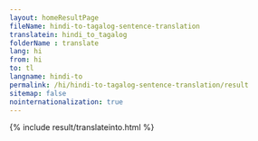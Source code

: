 ```yaml
---
layout: homeResultPage
fileName: hindi-to-tagalog-sentence-translation
translatein: hindi_to_tagalog
folderName : translate
lang: hi
from: hi
to: tl
langname: hindi-to
permalink: /hi/hindi-to-tagalog-sentence-translation/result
sitemap: false
nointernationalization: true
---
```

{% include result/translateinto.html %}

<script src="/js/result/translation.js" data-foldername="{{page.folderName}}" data-lang="{{page.lang}}"></script>
